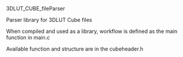 3DLUT_CUBE_fileParser

Parser library for 3DLUT Cube files


When compiled and used as a library, workflow is defined
as the main function in main.c

Available function and structure are in the cubeheader.h

